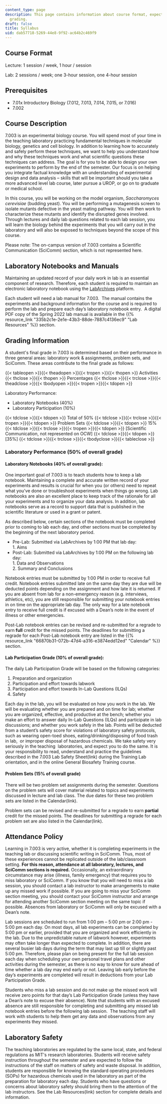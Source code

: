 ```yaml
---
content_type: page
description: This page contains information about course format, expectations, and
  grading.
draft: false
title: Syllabus
uid: dab57718-5269-44e8-9f92-ac64b2c469f9
---
```

## Course Format

Lecture: 1 session / week, 1 hour / session

Lab: 2 sessions / week; one 3-hour session, one 4-hour session

## Prerequisites

- 7.01x Introductory Biology (7.012, 7.013, 7.014, 7.015, or 7.016)
- 7.002

## Course Description

7.003 is an experimental biology course. You will spend most of your time in the teaching laboratory practicing fundamental techniques in molecular biology, genetics and cell biology. In addition to learning how to accurately and safely perform these techniques, we want to help you understand how and why these techniques work and what scientific questions these techniques can address. The goal is for you to be able to design your own experiments to perform by the end of the semester. Our focus is on helping you integrate factual knowledge with an understanding of experimental design and data analysis – skills that will be important should you take a more advanced level lab course, later pursue a UROP, or go on to graduate or medical school.

In this course, you will be working on the model organism, *Saccharomyces cerevisiae* (budding yeast). You will be performing a mutagenesis screen to isolate mutants defective in the yeast mating pathway. You will then work to characterize these mutants and identify the disrupted genes involved. Through lectures and daily lab questions related to each lab session, you will learn the biology behind the experiments that you will carry out in the laboratory and will also be exposed to techniques beyond the scope of this course.

Please note: The on-campus version of 7.003 contains a Scientific Communication (SciComm) section, which is not represented here. 

## Laboratory Notebooks and Manuals

Maintaining an updated record of your daily work in lab is an essential component of research. Therefore, each student is required to maintain an electronic laboratory notebook using the [LabArchives](https://www.labarchives.com/) platform.

Each student will need a lab manual for 7.003.  The manual contains the experiments and background information for the course and is required to perform the lab and prepare each day’s laboratory notebook entry.  A digital PDF copy of the Spring 2022 lab manual is available in the {{% resource_link "335b2c1e-2e1e-43b3-88de-7887c4136ec9" "Lab Resources" %}} section.

## Grading Information

A student's final grade in 7.003 is determined based on their performance in three general areas: laboratory work & assignments, problem sets, and SciComm. These areas contribute to the final grade as follows:

{{< tableopen >}}{{< theadopen >}}{{< tropen >}}{{< thopen >}}
Activities
{{< thclose >}}{{< thopen >}}
Percentages
{{< thclose >}}{{< trclose >}}{{< theadclose >}}{{< tbodyopen >}}{{< tropen >}}{{< tdopen >}}

Laboratory Performance:

- Laboratory Notebooks (40%)
- Laboratory Participation (10%)

{{< tdclose >}}{{< tdopen >}}
Total of 50%
{{< tdclose >}}{{< trclose >}}{{< tropen >}}{{< tdopen >}}
Problem Sets
{{< tdclose >}}{{< tdopen >}}
15%
{{< tdclose >}}{{< trclose >}}{{< tropen >}}{{< tdopen >}}
\[Scientific Communication, not represented on OCW\]
{{< tdclose >}}{{< tdopen >}}
\[35%\]
{{< tdclose >}}{{< trclose >}}{{< tbodyclose >}}{{< tableclose >}}

### Laboratory Performance (50% of overall grade)

#### Laboratory Notebooks (40% of overall grade):

One important goal of 7.003 is to teach students how to keep a lab notebook. Maintaining a complete and accurate written record of your experiments and results is crucial for when you (or others) need to repeat what you've done or troubleshoot experiments when things go wrong. Lab notebooks are also an excellent place to keep track of the rationale for all your experiments and to organize your data analysis. In addition, lab notebooks serve as a record to support data that is published in the scientific literature or used in a grant or patent.

As described below, certain sections of the notebook must be completed prior to coming to lab each day, and other sections must be completed by the beginning of the next laboratory period.

- Pre-Lab: Submitted via LabArchives by 1:00 PM that lab day:         
    1\. Aims
- Post-Lab: Submitted via LabArchives by 1:00 PM on the following lab day:         
    1\. Data and Observations         
    2\. Summary and Conclusions

Notebook entries must be submitted by 1:00 PM in order to receive full credit. Notebook entries submitted late on the same day they are due will be deducted points depending on the assignment and how late it is returned. If you are absent from lab for a non-emergency reason (e.g. interviews, athletics, etc), you are still responsible for submitting your notebook entries in on time on the appropriate lab day. The only way for a late notebook entry to receive full credit is if excused with a Dean’s note in the event of illness or other emergencies.

Post-Lab notebook entries can be revised and re-submitted for a regrade to earn **full** credit for the missed points. The deadlines for submitting a regrade for each Post-Lab notebook entry are listed in the {{% resource_link "66870b31-072b-47d4-a316-e3874edd12ed" "Calendar" %}} section.

#### Lab Participation Grade (10% of overall grade):

The daily Lab Participation Grade will be based on the following categories:

1. Preparation and organization
2. Participation and effort towards labwork
3. Participation and effort towards In-Lab Questions (ILQs)
4. Safety

Each day in the lab, you will be evaluated on how you work in the lab. We will be evaluating whether you are prepared and on time for lab; whether you are organized, effective, and productive at the bench; whether you make an effort to answer daily In-Lab Questions (ILQs) and participate in lab discussions; and whether you work safely in the lab. Points will be deducted from a student’s safety score for violations of laboratory safety protocols, such as wearing open-toed shoes, eating/drinking/disposing of food trash in lab,  or improper disposal of hazardous chemicals. We take safety very seriously in the teaching  laboratories, and expect you to do the same. It is your responsibility to read, understand and practice the guidelines described in the 7.003 Lab Safety Sheet(link) during the Training Lab orientation, and in the online General Biosafety Training course.

#### Problem Sets (15% of overall grade)

There will be two problem set assignments during the semester. Questions on the problem sets will cover material related to topics and experiments discussed in lecture and lab class. The due dates for these two problem sets are listed in the Calendar(link).

Problem sets can be revised and re-submitted for a regrade to earn **partial** credit for the missed points. The deadlines for submitting a regrade for each problem set are also listed in the Calendar(link).

## Attendance Policy

Learning in 7.003 is very active, whether it is completing experiments in the teaching lab or discussing scientific writing in SciComm. Thus, most of these experiences cannot be replicated outside of the lab/classroom setting. **For this reason, attendance at all laboratory, lectures, and SciComm sections is required.** Occasionally, an extraordinary circumstance may arise (illness, family emergency) that requires you to miss laboratory or SciComm. If you know that you will need to miss a lab session, you should contact a lab instructor to make arrangements to make up any missed work if possible. If you are going to miss your SciComm section meeting, you should contact your SciComm instructor and arrange for attending another SciComm section meeting on the same topic if possible. Absences from laboratory or SciComm will only be excused with a Dean’s note.

Lab sessions are scheduled to run from 1:00 pm – 5:00 pm or 2:00 pm - 5:00 pm each day. On most days, all lab experiments can be completed by 5:00 pm or earlier, provided that you are organized and work efficiently in the lab. Due to the unpredictable nature of labwork however, experiments may often take longer than expected to complete. In addition, there are several busier lab days during the term that may last up till or slightly past 5:00 pm. Therefore, please plan on being present for the full lab session  each day when scheduling your own personal travel plans and other activities during the semester, as there is no way to know for sure ahead of time whether a lab day may end early or not. Leaving lab early before the day’s experiments are completed will result in deductions from your Lab Participation Grade.

Students who miss a lab session and do not make up the missed work will receive zero points for that day’s Lab Participation Grade (unless they have a Dean’s note to excuse their absence). Note that students with an excused absence are still responsible for completing and submitting any missed lab notebook entries before the following lab session.  The teaching staff will work with students to help them get any data and observations from any experiments they missed.

## Laboratory Safety

The teaching laboratories are regulated by the same local, state, and federal regulations as MIT's research laboratories. Students will receive safety instruction throughout the semester and are expected to follow the instructions of the staff on matters of safety and waste disposal. In addition, students are responsible for knowing the standard operating procedures (SOPs) for hazardous chemicals used in the laboratory as part of the preparation for laboratory each day. Students who have questions or concerns about laboratory safety should bring them to the attention of the lab instructors. See the Lab Resources(link) section for complete details and information.